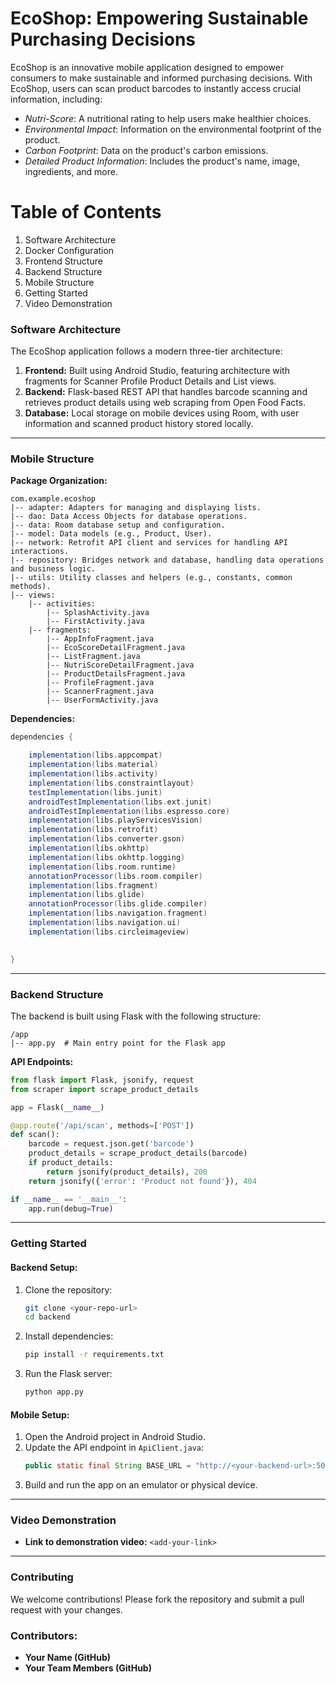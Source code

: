 # EcoShop: Empowering Sustainable Purchasing Decisions

EcoShop is an innovative mobile application designed to empower consumers to make sustainable and informed purchasing decisions. With EcoShop, users can scan product barcodes to instantly access crucial information, including:

- *Nutri-Score*: A nutritional rating to help users make healthier choices.
- *Environmental Impact*: Information on the environmental footprint of the product.
- *Carbon Footprint*: Data on the product's carbon emissions.
- *Detailed Product Information*: Includes the product's name, image, ingredients, and more.
# Table of Contents
1. Software Architecture
2. Docker Configuration
3. Frontend Structure
4. Backend Structure
5. Mobile Structure
6. Getting Started
7. Video Demonstration

### Software Architecture
The EcoShop application follows a modern three-tier architecture:


1. **Frontend:** Built using Android Studio, featuring architecture with fragments for Scanner Profile Product Details and List views.
2. **Backend:** Flask-based REST API that handles barcode scanning and retrieves product details using web scraping from Open Food Facts.
3. **Database:** Local storage on mobile devices using Room, with user information and scanned product history stored locally.

---


### Mobile Structure

**Package Organization:**

```plaintext
com.example.ecoshop
|-- adapter: Adapters for managing and displaying lists. 
|-- dao: Data Access Objects for database operations.
|-- data: Room database setup and configuration.
|-- model: Data models (e.g., Product, User).
|-- network: Retrofit API client and services for handling API interactions.
|-- repository: Bridges network and database, handling data operations and business logic.
|-- utils: Utility classes and helpers (e.g., constants, common methods).
|-- views:
    |-- activities:
        |-- SplashActivity.java
        |-- FirstActivity.java
    |-- fragments:
        |-- AppInfoFragment.java
        |-- EcoScoreDetailFragment.java
        |-- ListFragment.java
        |-- NutriScoreDetailFragment.java
        |-- ProductDetailsFragment.java
        |-- ProfileFragment.java
        |-- ScannerFragment.java
        |-- UserFormActivity.java

```

**Dependencies:**

```groovy
dependencies {

    implementation(libs.appcompat)
    implementation(libs.material)
    implementation(libs.activity)
    implementation(libs.constraintlayout)
    testImplementation(libs.junit)
    androidTestImplementation(libs.ext.junit)
    androidTestImplementation(libs.espresso.core)
    implementation(libs.playServicesVision)
    implementation(libs.retrofit)
    implementation(libs.converter.gson)
    implementation(libs.okhttp)
    implementation(libs.okhttp.logging)
    implementation(libs.room.runtime)
    annotationProcessor(libs.room.compiler)
    implementation(libs.fragment) 
    implementation(libs.glide)
    annotationProcessor(libs.glide.compiler)
    implementation(libs.navigation.fragment)
    implementation(libs.navigation.ui)
    implementation(libs.circleimageview)

    
}
```

---

### Backend Structure
The backend is built using Flask with the following structure:

```plaintext
/app
|-- app.py  # Main entry point for the Flask app

```

**API Endpoints:**

```python
from flask import Flask, jsonify, request
from scraper import scrape_product_details

app = Flask(__name__)

@app.route('/api/scan', methods=['POST'])
def scan():
    barcode = request.json.get('barcode')
    product_details = scrape_product_details(barcode)
    if product_details:
        return jsonify(product_details), 200
    return jsonify({'error': 'Product not found'}), 404

if __name__ == '__main__':
    app.run(debug=True)
```

---

### Getting Started

#### Backend Setup:
1. Clone the repository:
   ```bash
   git clone <your-repo-url>
   cd backend
   ```
2. Install dependencies:
   ```bash
   pip install -r requirements.txt
   ```
3. Run the Flask server:
   ```bash
   python app.py
   ```

#### Mobile Setup:
1. Open the Android project in Android Studio.
2. Update the API endpoint in `ApiClient.java`:
   ```java
   public static final String BASE_URL = "http://<your-backend-url>:5000/api/";
   ```
3. Build and run the app on an emulator or physical device.

---

### Video Demonstration
- **Link to demonstration video:** `<add-your-link>`

---

### Contributing
We welcome contributions! Please fork the repository and submit a pull request with your changes.

### Contributors:
- **Your Name (GitHub)**
- **Your Team Members (GitHub)**
